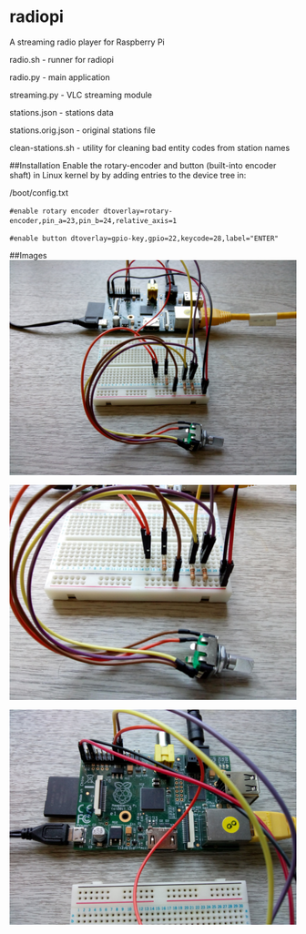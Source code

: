 # radiopi
A streaming radio player for Raspberry Pi

radio.sh - runner for radiopi

radio.py - main application

streaming.py - VLC streaming module

stations.json - stations data

stations.orig.json - original stations file

clean-stations.sh - utility for cleaning bad entity codes from station names


##Installation
Enable the rotary-encoder and button (built-into encoder shaft) in Linux
kernel by by adding entries to the device tree in: 

/boot/config.txt

`#enable rotary encoder
dtoverlay=rotary-encoder,pin_a=23,pin_b=24,relative_axis=1`

`#enable button
dtoverlay=gpio-key,gpio=22,keycode=28,label="ENTER"`

##Images
![Radiopi System](img/radiopi-1.jpg)

![Rotary Encoder circuit](img/radiopi-2.jpg)

![Raspberry Pi Rev 2B connections](img/radiopi-3.jpg)
